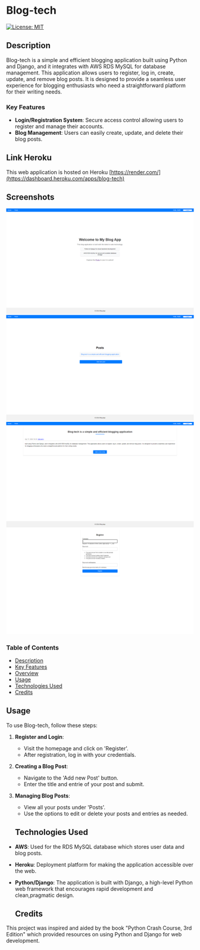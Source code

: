 # Blog-tech
[![License: MIT](https://img.shields.io/badge/License-MIT-yellow.svg)](https://opensource.org/licenses/MIT)

## Description

Blog-tech is a simple and efficient blogging application built using Python and Django, and it integrates with AWS RDS MySQL for database management. This application allows users to register, log in, create, update, and remove blog posts. It is designed to provide a seamless user experience for blogging enthusiasts who need a straightforward platform for their writing needs.

### Key Features

- **Login/Registration System**: Secure access control allowing users to register and manage their accounts.
- **Blog Management**: Users can easily create, update, and delete their blog posts.

## Link Heroku

This web application is hosted on Heroku [https://render.com/](https://dashboard.heroku.com/apps/blog-tech)
## Screenshots
![Screenshot](/screenshots/main_page.png)
![Screenshot](/screenshots/add_post.png)
![Screenshot](/screenshots/add_entry.png)
![Screenshot](/screenshots/register.png)



### Table of Contents

- [Description](#description)
- [Key Features](#key-features)
- [Overview](#overview)
- [Usage](#usage)
- [Technologies Used](#technologies-used)
- [Credits](#credits)

## Usage

To use Blog-tech, follow these steps:

1. **Register and Login**:
   - Visit the homepage and click on 'Register'.
   - After registration, log in with your credentials.
2. **Creating a Blog Post**:
   - Navigate to the 'Add new Post' button.
   - Enter the title and entrie of your post and submit.
3. **Managing Blog Posts**:
   - View all your posts under 'Posts'.
   - Use the options to edit or delete your posts and entries as needed.

   ## Technologies Used

- **AWS**: Used for the RDS MySQL database which stores user data and blog posts.
- **Heroku**: Deployment platform for making the application accessible over the web.
- **Python/Django**: The application is built with Django, a high-level Python web framework that encourages rapid development and clean,pragmatic design. 

    ## Credits

This project was inspired and aided by the book "Python Crash Course, 3rd Edition" which provided resources on using Python and Django for web development.